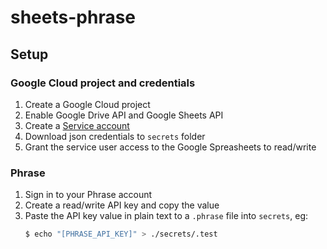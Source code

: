 # sheets-phrase

## Setup
### Google Cloud project and credentials
1. Create a Google Cloud project
2. Enable Google Drive API and Google Sheets API
3. Create a [Service account](https://github.com/gimite/google-drive-ruby/blob/master/doc/authorization.md#service-account)
4. Download json credentials to `secrets` folder
5. Grant the service user access to the Google Spreasheets to read/write

### Phrase
1. Sign in to your Phrase account
2. Create a read/write API key and copy the value
3. Paste the API key value in plain text to a `.phrase` file into `secrets`, eg:
   ```bash
   $ echo "[PHRASE_API_KEY]" > ./secrets/.test
   ```
